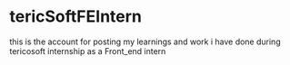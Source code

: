 # tericSoftFEIntern
this is the account for posting my learnings and work i have done  during tericosoft internship as a Front_end intern
